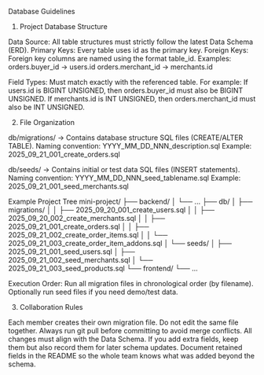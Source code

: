 Database Guidelines
1. Project Database Structure

Data Source: All table structures must strictly follow the latest Data Schema (ERD).
Primary Keys: Every table uses id as the primary key.
Foreign Keys: Foreign key columns are named using the format table_id. 
Examples:
orders.buyer_id → users.id
orders.merchant_id → merchants.id

Field Types: Must match exactly with the referenced table. For example:
If users.id is BIGINT UNSIGNED, then orders.buyer_id must also be BIGINT UNSIGNED.
If merchants.id is INT UNSIGNED, then orders.merchant_id must also be INT UNSIGNED.

2. File Organization

db/migrations/ → Contains database structure SQL files (CREATE/ALTER TABLE).
Naming convention: YYYY_MM_DD_NNN_description.sql
Example: 2025_09_21_001_create_orders.sql

db/seeds/ → Contains initial or test data SQL files (INSERT statements).
Naming convention: YYYY_MM_DD_NNN_seed_tablename.sql
Example: 2025_09_21_001_seed_merchants.sql

Example Project Tree
mini-project/
├── backend/
│   └── ...
├── db/
│   ├── migrations/
│   │   ├── 2025_09_20_001_create_users.sql
│   │   ├── 2025_09_20_002_create_merchants.sql
│   │   ├── 2025_09_21_001_create_orders.sql
│   │   ├── 2025_09_21_002_create_order_items.sql
│   │   └── 2025_09_21_003_create_order_item_addons.sql
│   └── seeds/
│       ├── 2025_09_21_001_seed_users.sql
│       ├── 2025_09_21_002_seed_merchants.sql
│       └── 2025_09_21_003_seed_products.sql
└── frontend/
    └── ...


Execution Order:
Run all migration files in chronological order (by filename).
Optionally run seed files if you need demo/test data.

3. Collaboration Rules

Each member creates their own migration file. Do not edit the same file together.
Always run git pull before committing to avoid merge conflicts.
All changes must align with the Data Schema. If you add extra fields, keep them but also record them for later schema updates.
Document retained fields in the README so the whole team knows what was added beyond the schema.
